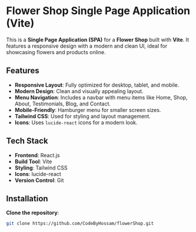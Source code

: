 # Flower Shop Single Page Application (Vite)

This is a **Single Page Application (SPA)** for a **Flower Shop** built with **Vite**. It features a responsive design with a modern and clean UI, ideal for showcasing flowers and products online.

## Features
- **Responsive Layout**: Fully optimized for desktop, tablet, and mobile.
- **Modern Design**: Clean and visually appealing layout.
- **Menu Navigation**: Includes a navbar with menu items like Home, Shop, About, Testimonials, Blog, and Contact.
- **Mobile-Friendly**: Hamburger menu for smaller screen sizes.
- **Tailwind CSS**: Used for styling and layout management.
- **Icons**: Uses `lucide-react` icons for a modern look.

## Tech Stack
- **Frontend**: React.js
- **Build Tool**: Vite
- **Styling**: Tailwind CSS
- **Icons**: lucide-react
- **Version Control**: Git

## Installation
 **Clone the repository**:
   ```bash
   git clone https://github.com/CodeByHossam/flowerShop.git
